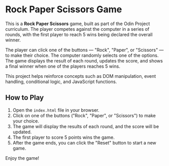 # Rock Paper Scissors Game

This is a **Rock Paper Scissors** game, built as part of the Odin Project curriculum. The player competes against the computer in a series of rounds, with the first player to reach 5 wins being declared the overall winner.

The player can click one of the buttons — "Rock", "Paper", or "Scissors" — to make their choice. The computer randomly selects one of the options. The game displays the result of each round, updates the score, and shows a final winner when one of the players reaches 5 wins.

This project helps reinforce concepts such as DOM manipulation, event handling, conditional logic, and JavaScript functions.

## How to Play

1. Open the `index.html` file in your browser.
2. Click on one of the buttons ("Rock", "Paper", or "Scissors") to make your choice.
3. The game will display the results of each round, and the score will be updated.
4. The first player to score 5 points wins the game.
5. After the game ends, you can click the "Reset" button to start a new game.

Enjoy the game!
